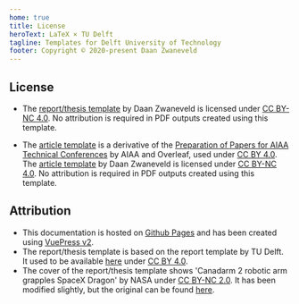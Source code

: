 ```yaml
---
home: true
title: License
heroText: LaTeX × TU Delft
tagline: Templates for Delft University of Technology
footer: Copyright © 2020-present Daan Zwaneveld
---
```


## License

- The [report/thesis template](https://github.com/dzwaneveld/tudelft-report-thesis-template) by Daan Zwaneveld is licensed under [CC BY-NC 4.0](https://creativecommons.org/licenses/by-nc/4.0/). No attribution is required in PDF outputs created using this template.

- The [article template](https://github.com/dzwaneveld/tudelft-article-template) is a derivative of the [Preparation of Papers for AIAA Technical Conferences](https://overleaf.com/latex/templates/latex-template-for-the-preparation-of-papers-for-aiaa-technical-conferences/rsssbwthkptn) by AIAA and Overleaf, used under [CC BY 4.0](https://creativecommons.org/licenses/by/4.0/). The [article template](https://github.com/dzwaneveld/tudelft-article-template) by Daan Zwaneveld is licensed under [CC BY-NC 4.0](https://creativecommons.org/licenses/by-nc/4.0/). No attribution is required in PDF outputs created using this template.

## Attribution

* This documentation is hosted on [Github Pages](https://pages.github.com/) and has been created using [VuePress v2](https://v2.vuepress.vuejs.org/).
* The report/thesis template is based on the report template by TU Delft. It used to be available [here](https://www.tudelft.nl/en/tu-delft-corporate-design/downloads/) under [CC BY 4.0](https://creativecommons.org/licenses/by/4.0/).
* The cover of the report/thesis template shows 'Canadarm 2 robotic arm grapples SpaceX Dragon' by NASA under [CC BY-NC 2.0](https://creativecommons.org/licenses/by-nc/2.0/). It has been modified slightly, but the original can be found [here](https://www.flickr.com/photos/nasa2explore/26298228022).
